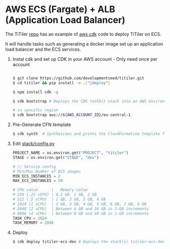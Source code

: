 # AWS ECS (Fargate) + ALB (Application Load Balancer)

The TiTiler [repo](https://github.com/developmentseed/titiler) has an example of [aws cdk](https://aws.amazon.com/cdk/) code to deploy TiTiler on ECS.

It will handle tasks such as generating a docker image set up an application load balancer and the ECS services.


1. Instal cdk and set up CDK in your AWS account - Only need once per account

    ```bash

    $ git clone https://github.com/developmentseed/titiler.git
    $ cd titiler && pip install -e .["deploy"]

    $ npm install cdk -g

    $ cdk bootstrap # Deploys the CDK toolkit stack into an AWS environment

    # in specific region
    $ cdk bootstrap aws://${AWS_ACCOUNT_ID}/eu-central-1
    ```

2. Pre-Generate CFN template

    ```bash
    $ cdk synth  # Synthesizes and prints the CloudFormation template for this stack
    ```

3. Edit [stack/config.py](stack/config.py)

    ```python
    PROJECT_NAME = os.environ.get("PROJECT", "titiler")
    STAGE = os.environ.get("STAGE", "dev")

    # // Service config
    # Min/Max Number of ECS images
    MIN_ECS_INSTANCES = 2
    MAX_ECS_INSTANCES = 50

    # CPU value      |   Memory value
    # 256 (.25 vCPU) | 0.5 GB, 1 GB, 2 GB
    # 512 (.5 vCPU)  | 1 GB, 2 GB, 3 GB, 4 GB
    # 1024 (1 vCPU)  | 2 GB, 3 GB, 4 GB, 5 GB, 6 GB, 7 GB, 8 GB
    # 2048 (2 vCPU)  | Between 4 GB and 16 GB in 1-GB increments
    # 4096 (4 vCPU)  | Between 8 GB and 30 GB in 1-GB increments
    TASK_CPU = 1024
    TASK_MEMORY = 2048
    ```

4. Deploy

    ```bash
    $ cdk deploy titiler-ecs-dev # Deploys the stack(s) titiler-ecs-dev in stack/app.py
    ```
